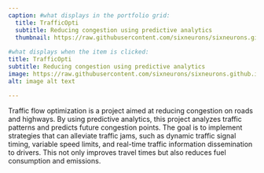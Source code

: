 ```yaml
---
caption: #what displays in the portfolio grid:
  title: TrafficOpti
  subtitle: Reducing congestion using predictive analytics
  thumbnail: https://raw.githubusercontent.com/sixneurons/sixneurons.github.io/master/assets/img/portfolio/st%20(1).jpg
  
#what displays when the item is clicked:
title: TrafficOpti
subtitle: Reducing congestion using predictive analytics
image: https://raw.githubusercontent.com/sixneurons/sixneurons.github.io/master/assets/img/portfolio/st%20(1).jpg
alt: image alt text

---
```


Traffic flow optimization is a project aimed at reducing congestion on roads and highways. By using predictive analytics, this project analyzes traffic patterns and predicts future congestion points. The goal is to implement strategies that can alleviate traffic jams, such as dynamic traffic signal timing, variable speed limits, and real-time traffic information dissemination to drivers. This not only improves travel times but also reduces fuel consumption and emissions.
